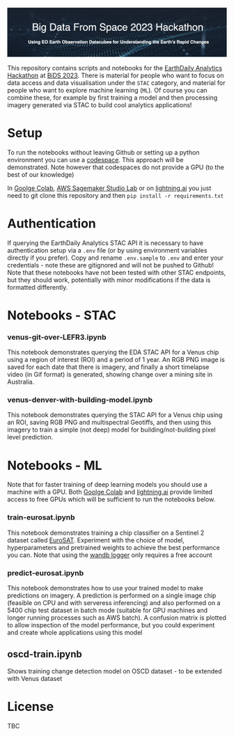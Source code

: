 <div align="center">
  <p>
    <a href="https://pages.earthdaily.com/hackathon">
        <img src="banner.png" width="1100">
    </a>
</p>
</div>

This repository contains scripts and notebooks for the [EarthDaily Analytics Hackathon](https://pages.earthdaily.com/hackathon) at [BiDS 2023](https://www.bigdatafromspace2023.org/). There is material for people who want to focus on data access and data visualisation under the `STAC` category, and material for people who want to explore machine learning (`ML`). Of course you can combine these, for example by first training a model and then processing imagery generated via STAC to build cool analytics applications!

# Setup
To run the notebooks without leaving Github or setting up a python environment you can use a [codespace](https://github.com/features/codespaces). This approach will be demonstrated. Note however that codespaces do not provide a GPU (to the best of our knowledge)

In [Goolge Colab](https://research.google.com/colaboratory/), [AWS Sagemaker Studio Lab](https://studiolab.sagemaker.aws/) or on [lightning.ai](https://lightning.ai/) you just need to git clone this repository and then `pip install -r requirements.txt`

# Authentication
If querying the EarthDaily Analytics STAC API it is necessary to have authentication setup via a `.env` file (or by using environment variables directly if you prefer). Copy and rename `.env.sample` to `.env` and enter your credentials - note these are gitignored and will not be pushed to Github! Note that these notebooks have not been tested with other STAC endpoints, but they should work, potentially with minor modifications if the data is formatted differently.

# Notebooks - STAC
### venus-git-over-LEFR3.ipynb
This notebook demonstrates querying the EDA STAC API for a Venus chip using a region of interest (ROI) and a period of 1 year. An RGB PNG image is saved for each date that there is imagery, and finally a short timelapse video (in Gif format) is generated, showing change over a mining site in Australia.

### venus-denver-with-building-model.ipynb
This notebook demonstrates querying the STAC API for a Venus chip using an ROI, saving RGB PNG and multispectral Geotiffs, and then using this imagery to train a simple (not deep) model for building/not-building pixel level prediction.

# Notebooks - ML
Note that for faster training of deep learning models you should use a machine with a GPU. Both [Goolge Colab](https://research.google.com/colaboratory/) and [lightning.ai](https://lightning.ai/) provide limited access to free GPUs which will be sufficient to run the notebooks below.

### train-eurosat.ipynb
This notebook demonstrates training a chip classifier on a Sentinel 2 dataset called [EuroSAT](https://github.com/phelber/EuroSAT). Experiment with the choice of model, hyperparameters and pretrained weights to achieve the best performance you can. Note that using the [wandb logger](https://wandb.ai/) only requires a free account

### predict-eurosat.ipynb
This notebook demonstrates how to use your trained model to make predictions on imagery. A prediction is performed on a single image chip (feasible on CPU and with serveress inferencing) and also performed on a 5400 chip test dataset in batch mode (suitable for GPU machines and longer running processes such as AWS batch). A confusion matrix is plotted to allow inspection of the model performance, but you could experiment and create whole applications using this model

## oscd-train.ipynb
Shows training change detection model on OSCD dataset - to be extended with Venus dataset

# License
TBC

